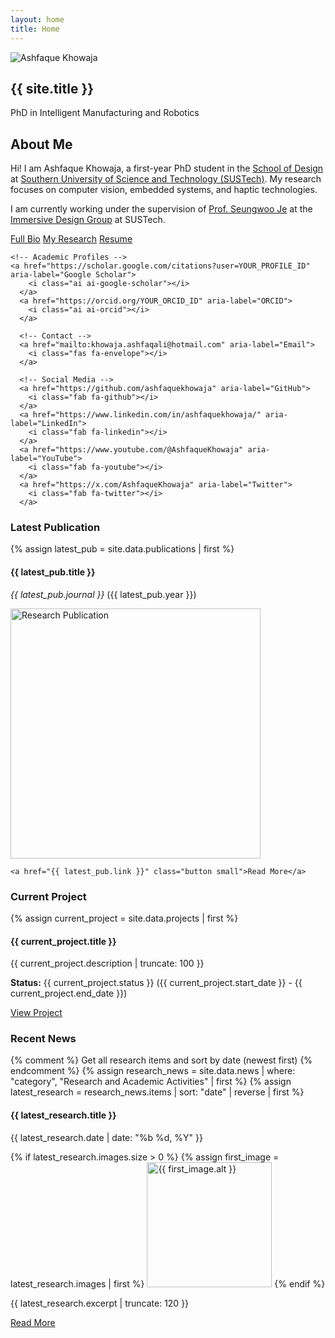 ```yaml
---
layout: home
title: Home
---
```


<section class="hero">
  <div class="hero-content">
   <div class="profile-image">
  <div class="profile-image-container">
    <img src="{{ 'assets/img/Profile.png' | relative_url }}" alt="Ashfaque Khowaja">
  </div>
</div>
    <h1>{{ site.title }}</h1>
    <p class="subtitle">PhD in Intelligent Manufacturing and Robotics</p>
  </div>
</section>

<section class="about">
  <h2>About Me</h2>
  <p>Hi! I am Ashfaque Khowaja, a first-year PhD student in the <a href="https://designschool.sustech.edu.cn/">School of Design</a> at <a href="http://www.sustech.edu.cn/en/">Southern University of Science and Technology (SUSTech)</a>. My research focuses on computer vision, embedded systems, and haptic technologies.</p>

<p>I am currently working under the supervision of <a href="https://immersivedesignresearch.com/seungwoo">Prof. Seungwoo Je</a> at the <a href="https://immersivedesignresearch.com/">Immersive Design Group</a> at SUSTech.</p>
  
  <div class="quick-links">
    <a href="/about" class="button">Full Bio</a>
    <a href="/research" class="button">My Research</a>
    <a href="{{ '/assets/CV.pdf' | relative_url }}" class="button">Resume</a>

    <!-- Academic Profiles -->
    <a href="https://scholar.google.com/citations?user=YOUR_PROFILE_ID" aria-label="Google Scholar">
        <i class="ai ai-google-scholar"></i>
      </a>
      <a href="https://orcid.org/YOUR_ORCID_ID" aria-label="ORCID">
        <i class="ai ai-orcid"></i>
      </a>
      
      <!-- Contact -->
      <a href="mailto:khowaja.ashfaqali@hotmail.com" aria-label="Email">
        <i class="fas fa-envelope"></i>
      </a>
      
      <!-- Social Media -->
      <a href="https://github.com/ashfaquekhowaja" aria-label="GitHub">
        <i class="fab fa-github"></i>
      </a>
      <a href="https://www.linkedin.com/in/ashfaquekhowaja/" aria-label="LinkedIn">
        <i class="fab fa-linkedin"></i>
      </a>
      <a href="https://www.youtube.com/@AshfaqueKhowaja" aria-label="YouTube">
        <i class="fab fa-youtube"></i>
      </a>
      <a href="https://x.com/AshfaqueKhowaja" aria-label="Twitter">
        <i class="fab fa-twitter"></i>
      </a>
  </div>

  
</section>

<section class="highlights">
  <div class="highlight-box">
    <h3>Latest Publication</h3>
    {% assign latest_pub = site.data.publications | first %}
    <h4>{{ latest_pub.title }}</h4>
    <p><em>{{ latest_pub.journal }}</em> ({{ latest_pub.year }})</p>
        <div class="pub-image">
      <img src="{{ 'assets/img/paper.webp' | relative_url }}" 
           alt="Research Publication" 
           width="400"
           class="news-thumbnail" 
           loading="lazy">
    </div>
    
    <a href="{{ latest_pub.link }}" class="button small">Read More</a>
  </div>
  
  <div class="highlight-box">
  <h3>Current Project</h3>
  {% assign current_project = site.data.projects | first %}
  <h4>{{ current_project.title }}</h4>
  <p>{{ current_project.description | truncate: 100 }}</p>
  <p><strong>Status:</strong> {{ current_project.status }} ({{ current_project.start_date }} - {{ current_project.end_date }})</p>
  <a href="/projects" class="button small">View Project</a>
  </div>
  
<div class="highlight-box">
  <h3>Recent News</h3>
  {% comment %} Get all research items and sort by date (newest first) {% endcomment %}
  {% assign research_news = site.data.news | where: "category", "Research and Academic Activities" | first %}
  {% assign latest_research = research_news.items | sort: "date" | reverse | first %}
  
  <h4>{{ latest_research.title }}</h4>
  <p class="news-date">{{ latest_research.date | date: "%b %d, %Y" }}</p>
  
  <div class="news-images">
    {% if latest_research.images.size > 0 %}
      {% assign first_image = latest_research.images | first %}
      <img src="{{ first_image.path | relative_url }}" 
           alt="{{ first_image.alt }}" 
           width="200"
           class="news-thumbnail"
           loading="lazy">
    {% endif %}
  </div>
  
  <p class="news-excerpt">{{ latest_research.excerpt | truncate: 120 }}</p>
  
  <a href="{{ latest_research.url | default: '/news/' }}" class="button small">
    Read More
  </a>
</div>
</section>